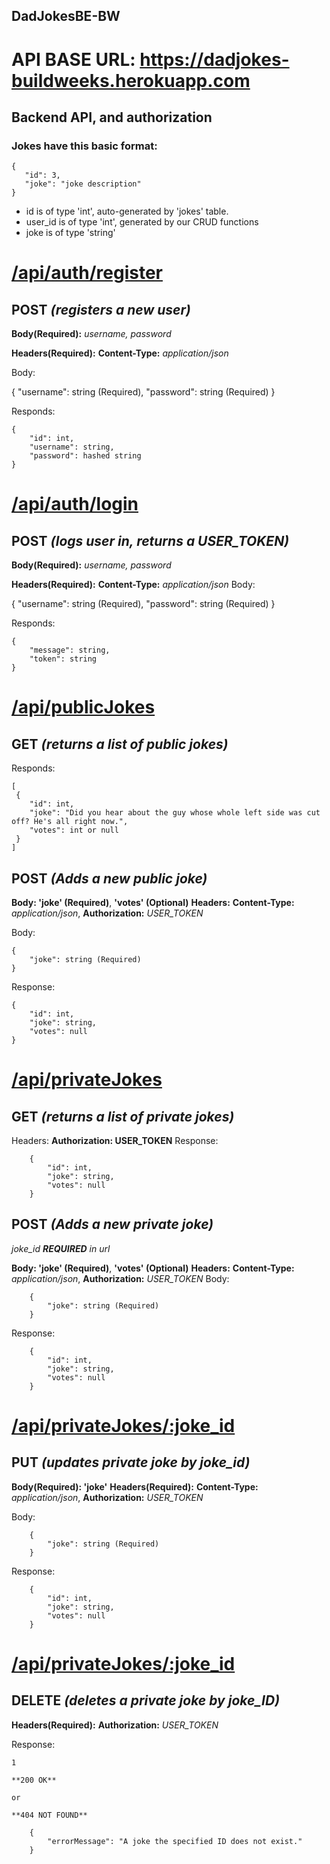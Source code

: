 ## DadJokesBE-BW

# API BASE URL: https://dadjokes-buildweeks.herokuapp.com

## Backend API, and authorization

### Jokes have this basic format:

    {
       "id": 3,
       "joke": "joke description"
    }

- id is of type 'int', auto-generated by 'jokes' table.
- user_id is of type 'int', generated by our CRUD functions
- joke is of type 'string'

# [/api/auth/register](https://dadjokes-buildweeks.herokuapp.com/api/auth/register)

## **POST** _(registers a new user)_

**Body(Required):** _username, password_

**Headers(Required):**
**Content-Type:** _application/json_

Body:
  
 {
"username": string (Required),
"password": string (Required)
}

Responds:

    {
        "id": int,
        "username": string,
        "password": hashed string
    }

# [/api/auth/login](https://dadjokes-buildweeks.herokuapp.com/api/auth/login)

## **POST** _(logs user in, returns a USER_TOKEN)_

**Body(Required):** _username, password_

**Headers(Required):**
**Content-Type:** _application/json_
Body:
  
 {
"username": string (Required),
"password": string (Required)
}

Responds:

    {
        "message": string,
        "token": string
    }

# [/api/publicJokes](https://dadjokes-buildweeks.herokuapp.com/api/publicJokes)

## **GET** _(returns a list of public jokes)_

Responds:

    [
     {
     	"id": int,
     	"joke": "Did you hear about the guy whose whole left side was cut off? He's all right now.",
     	"votes": int or null
     }
    ]

## **POST** _(Adds a new public joke)_

**Body: 'joke' (Required)**,
**'votes' (Optional)**
**Headers:**
**Content-Type:** _application/json_, **Authorization:** _USER_TOKEN_

Body:

    {
    	"joke": string (Required)
    }

Response:

    {
        "id": int,
        "joke": string,
        "votes": null
    }

# [/api/privateJokes](https://dadjokes-buildweeks.herokuapp.com/api/privateJokes)

## **GET** _(returns a list of private jokes)_

Headers: **Authorization: USER_TOKEN**
Response:

    	{
    	    "id": int,
    	    "joke": string,
    	    "votes": null
    	}

## **POST** _(Adds a new private joke)_

_joke_id **REQUIRED** in url_

**Body: 'joke' (Required)**,
**'votes' (Optional)**
**Headers:**
**Content-Type:** _application/json_, **Authorization:** _USER_TOKEN_
Body:

        {
        	"joke": string (Required)
        }

Response:

    	{
    	    "id": int,
    	    "joke": string,
    	    "votes": null
    	}

# [/api/privateJokes/:joke_id](https://dadjokes-buildweeks.herokuapp.com/api/privateJokes/:joke_id)

## **PUT** _(updates private joke by joke_id)_

**Body(Required): 'joke'**
**Headers(Required):**
**Content-Type:** _application/json_, **Authorization:** _USER_TOKEN_

Body:

        {
        	"joke": string (Required)
        }

Response:

    	{
    	    "id": int,
    	    "joke": string,
    	    "votes": null
    	}

# [/api/privateJokes/:joke_id](https://dadjokes-buildweeks.herokuapp.com/api/privateJokes/:joke_id)

## **DELETE** _(deletes a private joke by joke_ID)_

**Headers(Required):**
**Authorization:** _USER_TOKEN_

Response:
    
    1
    
    **200 OK**
    
    or
    
    **404 NOT FOUND**
    
        {
            "errorMessage": "A joke the specified ID does not exist."
        }
